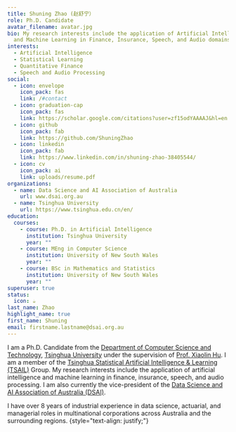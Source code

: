 ```yaml
---
title: Shuning Zhao (赵舒宁）
role: Ph.D. Candidate
avatar_filename: avatar.jpg
bio: My research interests include the application of Artificial Intelligence
  and Machine Learning in Finance, Insurance, Speech, and Audio domains.
interests:
  - Artificial Intelligence
  - Statistical Learning
  - Quantitative Finance
  - Speech and Audio Processing
social:
  - icon: envelope
    icon_pack: fas
    link: /#contact
  - icon: graduation-cap
    icon_pack: fas
    link: https://scholar.google.com/citations?user=zf15odYAAAAJ&hl=en
  - icon: github
    icon_pack: fab
    link: https://github.com/ShuningZhao
  - icon: linkedin
    icon_pack: fab
    link: https://www.linkedin.com/in/shuning-zhao-38405544/
  - icon: cv
    icon_pack: ai
    link: uploads/resume.pdf
organizations:
  - name: Data Science and AI Association of Australia
    url: www.dsai.org.au
  - name: Tsinghua University
    url: https://www.tsinghua.edu.cn/en/
education:
  courses:
    - course: Ph.D. in Artificial Intelligence
      institution: Tsinghua University
      year: ""
    - course: MEng in Computer Science
      institution: University of New South Wales
      year: ""
    - course: BSc in Mathematics and Statistics
      institution: University of New South Wales
      year: ""
superuser: true
status:
  icon: ☕️
last_name: Zhao
highlight_name: true
first_name: Shuning
email: firstname.lastname@dsai.org.au
---
```

I am a Ph.D. Candidate from the [Department of Computer Science and Technology](https://www.cs.tsinghua.edu.cn/csen/), [Tsinghua University](https://www.tsinghua.edu.cn/en/) under the supervision of [Prof. Xiaolin Hu](http://www.xlhu.cn/). I am a member of the [Tsinghua Statistical Artificial Intelligence & Learning (TSAIL)](https://ml.cs.tsinghua.edu.cn/) Group. My research interests include the application of artificial intelligence and machine learning in finance, insurance, speech, and audio processing. I am also currently the vice-president of the [Data Science and AI Association of Australia (DSAI)](www.dsai.org.au).

I have over 8 years of industrial experience in data science, actuarial, and managerial roles in multinational corporations across Australia and the surrounding regions.
{style="text-align: justify;"}
